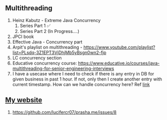 ## Multithreading
1. Heinz Kabutz - Extreme Java Concurrency
	1. Series Part 1 ✅
	2. Series Part 2 (In Progress....)
2. JPCI book
3. Effective Java - Concurrency part
4. Arpit's playlist on multithreading - https://www.youtube.com/playlist?list=PLsdq-3Z1EPT3VjDhjMb5yBsgn0wn2-fjp
5. LC concurrency section
6. Educative concurrency course: https://www.educative.io/courses/java-multithreading-for-senior-engineering-interviews
7. I have a usecase where I need to check if there is any entry in DB for given business in past 1 hour. If not, only then I create another entry with current timestamp. How can we handle concurrency here? Ref [link](https://discord.com/channels/814884891836547075/962431759256018964/1242093914408751114) 
## [My website](https://prasha.me)
1. https://github.com/lucifercr07/prasha.me/issues/8

